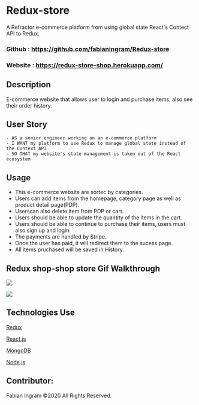 # Redux-store


 A Refractor e-commerce platform from using global state React's Contect API to Redux.

### Github : https://github.com/fabianingram/Redux-store
### Website : https://redux-store-shop.herokuapp.com/


## Description
E-commerce website that allows user to login and purchase items, also see their order history.


## User Story
```
- AS a senior engineer working on an e-commerce platform
- I WANT my platform to use Redux to manage global state instead of the Context API
- SO THAT my website's state management is taken out of the React ecosystem
```

## Usage
- This e-commerce website are sortec by categories.
- Users can add items from the homepage, category page as well as product detail page(PDP).
- Userscan also delete item from PDP or cart.
- Users should be able to update the quantity of the items in the cart.
- Users should be able to continue to purchase their items, users must also sign up and login.
- The payments are handled by Stripe.
- Once the user has paid, it will redirect them to the sucess page.
- All items pruchased will be saved in History.


## Redux shop-shop store Gif Walkthrough

![](https://github.com/fabianingram/Redux-store/blob/main/Redux%20store/redux-store/client/public/images/addcart.gif)

![](https://github.com/fabianingram/Redux-store/blob/main/Redux%20store/redux-store/client/public/images/login-payment.gif)

## Technologies Use
<p><a href="https://redux.js.org/">Redux</a></p>
<p><a href="https://reactjs.org/">React.js</a></p>
<p><a href="https://www.mongodb.com/">MongoDB</a></p>
<p><a href="https://nodejs.org/">Node.js</a></p>


## Contributor:
Fabian Ingram ©2020 All Rights Reserved.
